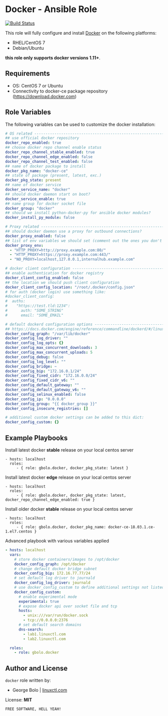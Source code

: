 Docker - Ansible Role
=========

[![Build Status](https://travis-ci.org/gbolo/ansible-role-docker.svg?branch=master)](https://travis-ci.org/gbolo/ansible-role-docker)

This role will fully configure and install [Docker](https://www.docker.com/) on the following platforms:
 - RHEL/CentOS 7
 - Debian/Ubuntu

**this role only supports docker versions 1.11+**.

Requirements
------------

- OS: CentOS 7 or Ubuntu
- Connectivity to docker-ce package repository (https://download.docker.com)

Role Variables
--------------

The following variables can be used to customize the docker installation:
```yaml
# OS related -------------------------------------------------------------------
## use official docker repository
docker_repo_enabled: true
## choose docker repo channel enable status
docker_repo_channel_stable_enabled: true
docker_repo_channel_edge_enabled: false
docker_repo_channel_test_enabled: false
## name of docker package to install
docker_pkg_name: "docker-ce"
## state of package (present, latest, exc.)
docker_pkg_state: present
## name of docker service
docker_service_name: "docker"
## should docker daemon start on boot?
docker_service_enable: true
## name group for docker socket file
docker_group: "docker"
## should we install python-docker-py for ansible docker modules?
docker_install_py_module: false

# Proxy related ----------------------------------------------------------------
## should docker daemon use a proxy for outbound connections?
docker_proxy_enabled: false
## list of env variables we should set (comment out the ones you don't need)
docker_proxy_env:
  - "HTTP_PROXY=http://proxy.example.com:80/"
  - "HTTP_PROXY=https://proxy.example.com:443/"
  - "NO_PROXY=localhost,127.0.0.1,internalhub.example.com"

# docker client configuration --------------------------------------------------
## enable authentication for docker registry
docker_client_config_enabled: false
## the location we should push client configuration
docker_client_config_location: "/root/.docker/config.json"
# for auth (docker login) use something like:
#docker_client_config:
#  auths:
#    "https://test.tld:1234":
#      auth: "SOME_STRING"
#      email: "SOME_EMAIL"

# default dockerd configuration options ----------------------------------------
## https://docs.docker.com/engine/reference/commandline/dockerd/#/linux-configuration-file
docker_config_graph: "/var/lib/docker"
docker_config_log_driver: ""
docker_config_log_opts: {}
docker_config_max_concurrent_downloads: 3
docker_config_max_concurrent_uploads: 5
docker_config_debug: false
docker_config_log_level: ""
docker_config_bridge: ~
docker_config_bip: "172.16.0.1/24"
docker_config_fixed_cidr: "172.16.0.0/24"
docker_config_fixed_cidr_v6: ""
docker_config_default_gateway: ""
docker_config_default_gateway_v6: ""
docker_config_selinux_enabled: false
docker_config_ip: "0.0.0.0"
docker_config_group: "{{ docker_group }}"
docker_config_insecure_registries: []

# additional custom docker settings can be added to this dict:
docker_config_custom: {}
```

Example Playbooks
----------------

Install latest docker **stable** release on your local centos server
```
- hosts: localhost
  roles:
     - { role: gbolo.docker, docker_pkg_state: latest }
```
Install latest docker **edge** release on your local centos server
```
- hosts: localhost
  roles:
     - { role: gbolo.docker, docker_pkg_state: latest, docker_repo_channel_edge_enabled: true }
```
Install older docker **stable** release on your local centos server
```
- hosts: localhost
  roles:
     - { role: gbolo.docker, docker_pkg_name: docker-ce-18.03.1.ce-1.el7.centos }
```
Advanced playbook with various variables applied
```yaml
- hosts: localhost
  vars:
    # store docker containers/images to /opt/docker
    docker_config_graph: /opt/docker
    # change default docker bridge subnet
    docker_config_bip: 172.16.77.77/24
    # set default log driver to journald
    docker_config_log_driver: journald
    # use docker_config_custom to define additional settings not listed above
    docker_config_custom:
      # enable experimental mode
      experimental: true
      # expose docker api over socket file and tcp
      hosts:
        - unix:///var/run/docker.sock
        - tcp://0.0.0.0:2376
      # set default search domains
      dns-search:
        - lab1.linuxctl.com
        - lab2.linuxctl.com

  roles:
    - role: gbolo.docker
```

Author and License
-------
`docker` role written by:
- George Bolo | [linuxctl.com](https://linuxctl.com)

License: **MIT**

`FREE SOFTWARE, HELL YEAH!`
